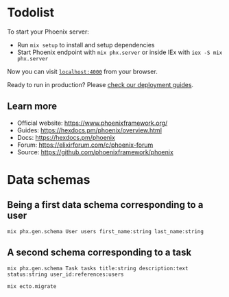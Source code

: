 # Todolist

To start your Phoenix server:

- Run `mix setup` to install and setup dependencies
- Start Phoenix endpoint with `mix phx.server` or inside IEx with `iex -S mix phx.server`

Now you can visit [`localhost:4000`](http://localhost:4000) from your browser.

Ready to run in production? Please [check our deployment guides](https://hexdocs.pm/phoenix/deployment.html).

## Learn more

- Official website: https://www.phoenixframework.org/
- Guides: https://hexdocs.pm/phoenix/overview.html
- Docs: https://hexdocs.pm/phoenix
- Forum: https://elixirforum.com/c/phoenix-forum
- Source: https://github.com/phoenixframework/phoenix

# Data schemas

## Being a first data schema corresponding to a user

`mix phx.gen.schema User users first_name:string last_name:string`

## A second schema corresponding to a task

`mix phx.gen.schema Task tasks title:string description:text status:string user_id:references:users`

`mix ecto.migrate`
